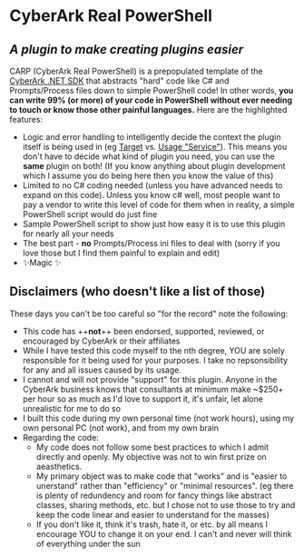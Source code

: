 # CyberArk Real PowerShell
## _A plugin to make creating plugins easier_

CARP (CyberArk Real PowerShell) is a prepopulated template of the   [CyberArk .NET SDK](https://docs.cyberark.com/pam-self-hosted/latest/en/content/pasimp/plug-in-netinvoker.htm?tocpath=Developer%7CCreate%20extensions%7CCreate%20CPM%20plugins%7CCredentials%20Management%20.NET%20SDK%7C_____0) that abstracts "hard" code like C# and Prompts/Process files down to simple PowerShell code! In other words, **you can write 99% (or more) of your code in PowerShell without ever needing to touch or know those other painful languages.** Here are the highlighted features:

- Logic and error handling to intelligently decide the context the plugin itself is being used in (eg [Target](https://docs.cyberark.com/pam-self-hosted/latest/en/content/landing%20pages/lpbuiltinplugins.htm) vs. [Usage "Service"](https://docs.cyberark.com/pam-self-hosted/latest/en/content/landing%20pages/lpserviceplugins.htm)). This means you don't have to decide what kind of plugin you need, you can use the **same** plugin on both! (If you know anything about plugin development which I assume you do being here then you know the value of this)
- Limited to no C# coding needed (unless you have advanced needs to expand on this code). Unless you know c# well, most people want to pay a vendor to write this level of code for them when in reality, a simple PowerShell script would do just fine
- Sample PowerShell script to show just how easy it is to use this plugin for nearly all your needs
- The best part - **no** Prompts/Process ini files to deal with (sorry if you love those but I find them painful to explain and edit)
- ✨Magic ✨


## Disclaimers (who doesn't like a list of those)

These days you can't be too careful so "for the record" note the following:

- This code has ++**not**++ been endorsed, supported, reviewed, or encouraged by CyberArk or their affiliates
- While I have tested this code myself to the nth degree, YOU are solely responsible for it being used for your purposes. I take no repsonsibility for any and all issues caused by its usage.
- I cannot and will not provide "support" for this plugin. Anyone in the CyberArk business knows that consultants at minimum make ~$250+ per hour so as much as I'd love to support it, it's unfair, let alone unrealistic for me to do so
- I built this code during my own personal time (not work hours), using my own personal PC (not work), and from my own brain 
- Regarding the code:
  - My code does not follow some best practices to which I admit directly and openly. My objective was not to win first prize on aeasthetics.
  - My primary object was to make code that "works" and is "easier to unerstand" rather than "efficiency" or "minimal resources". (eg there is plenty of redundency and room for fancy things like abstract classes, sharing methods, etc. but I chose not to use those to try and keep the code linear and easier to understand for the masses)
  - If you don't like it, think it's trash, hate it, or etc. by all means I encourage YOU to change it on your end. I can't and never will think of everything under the sun
